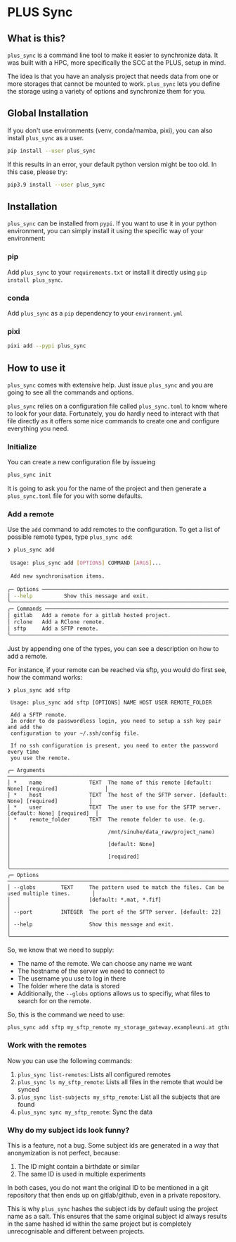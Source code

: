 # PLUS Sync

## What is this?
`plus_sync` is a command line tool to make it easier to synchronize data. It was built with a HPC, more specifically the SCC at the PLUS, setup in mind.

The idea is that you have an analysis project that needs data from one or more storages that cannot be mounted to work. `plus_sync` lets you
define the storage using a variety of options and synchronize them for you.

## Global Installation
If you don't use environments (venv, conda/mamba, pixi), you can also install `plus_sync` as a user.

```bash
pip install --user plus_sync
```

If this results in an error, your default python version might be too old. In this case, please try:

```bash
pip3.9 install --user plus_sync
```

## Installation
`plus_sync` can be installed from `pypi`. If you want to use it in your python environment, you can simply install it using the specific way of your environment:

### pip
Add `plus_sync` to your `requirements.txt` or install it directly using `pip install plus_sync`.

### conda
Add `plus_sync` as a `pip` dependency to your `environment.yml`

### pixi
```bash
pixi add --pypi plus_sync
```

## How to use it
`plus_sync` comes with extensive help. Just issue `plus_sync` and you are going to see all the commands and options.

`plus_sync` relies on a configuration file called `plus_sync.toml` to know where to look for your data. Fortunately, you do hardly need to interact with that file directly
as it offers some nice commands to create one and configure everything you need.

### Initialize
You can create a new configuration file by issueing

```bash
plus_sync init
```

It is going to ask you for the name of the project and then generate a `plus_sync.toml` file for you with some defaults.

### Add a remote

Use the `add` command to add remotes to the configuration. To get a list of possible remote types, type `plus_sync add`:

```bash
❯ plus_sync add
                                                                                                  
 Usage: plus_sync add [OPTIONS] COMMAND [ARGS]...                                                 
                                                                                                  
 Add new synchronisation items.                                                                   
                                                                                                  
╭─ Options ──────────────────────────────────────────────────────────────────────────────────────╮
│ --help          Show this message and exit.                                                    │
╰────────────────────────────────────────────────────────────────────────────────────────────────╯
╭─ Commands ─────────────────────────────────────────────────────────────────────────────────────╮
│ gitlab   Add a remote for a gitlab hosted project.                                             │
│ rclone   Add a RClone remote.                                                                  │
│ sftp     Add a SFTP remote.                                                                    │
╰────────────────────────────────────────────────────────────────────────────────────────────────╯
```

Just by appending one of the types, you can see a description on how to add a remote.

For instance, if your remote can be reached via sftp, you would do first see, how the command works:

```
❯ plus_sync add sftp
                                                                                                  
 Usage: plus_sync add sftp [OPTIONS] NAME HOST USER REMOTE_FOLDER                                 
                                                                                                  
 Add a SFTP remote.                                                                               
 In order to do passwordless login, you need to setup a ssh key pair and add the                  
 configuration to your ~/.ssh/config file.                                                        
                                                                                                  
 If no ssh configuration is present, you need to enter the password every time                    
 you use the remote.                                                                              
                                                                                                  
╭─ Arguments ────────────────────────────────────────────────────────────────────────────────────╮
│ *    name               TEXT  The name of this remote [default: None] [required]               │
│ *    host               TEXT  The host of the SFTP server. [default: None] [required]          │
│ *    user               TEXT  The user to use for the SFTP server. [default: None] [required]  │
│ *    remote_folder      TEXT  The remote folder to use. (e.g.                                  │
│                               /mnt/sinuhe/data_raw/project_name)                               │
│                               [default: None]                                                  │
│                               [required]                                                       │
╰────────────────────────────────────────────────────────────────────────────────────────────────╯
╭─ Options ──────────────────────────────────────────────────────────────────────────────────────╮
│ --globs        TEXT     The pattern used to match the files. Can be used multiple times.       │
│                         [default: *.mat, *.fif]                                                │
│ --port         INTEGER  The port of the SFTP server. [default: 22]                             │
│ --help                  Show this message and exit.                                            │
╰────────────────────────────────────────────────────────────────────────────────────────────────╯
```

So, we know that we need to supply:

* The name of the remote. We can choose any name we want
* The hostname of the server we need to connect to
* The username you use to log in there
* The folder where the data is stored
* Additionally, the `--globs` options allows us to specifiy, what files to search for on the remote.

So, this is the command we need to use:

```bash
plus_sync add sftp my_sftp_remote my_storage_gateway.exampleuni.at gthreepwood /mnt/big_whoop
```

### Work with the remotes
Now you can use the following commands:

1. `plus_sync list-remotes`: Lists all configured remotes
2. `plus_sync ls my_sftp_remote`: Lists all files in the remote that would be synced
3. `plus_sync list-subjects my_sftp_remote`: List all the subjects that are found
4. `plus_sync sync my_sftp_remote`: Sync the data

### Why do my subject ids look funny?
This is a feature, not a bug. Some subject ids are generated in a way that anonymization is not perfect, because:

1. The ID might contain a birthdate or similar
2. The same ID is used in multiple experiments

In both cases, you do not want the original ID to be mentioned in a git repository that then ends up on gitlab/github, even in a private repository.

This is why `plus_sync` hashes the subject ids by default using the project name as a salt. This ensures that the same original subject id always results in the same hashed id within the same project but is completely unrecognisable and different between projects.


